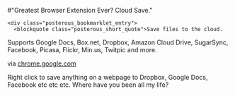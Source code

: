 #"Greatest Browser Extension Ever? Cloud Save."


    <div class="posterous_bookmarklet_entry">
      <blockquote class="posterous_short_quote">Save files to the cloud.

Supports Google Docs, Box.net, Dropbox, Amazon Cloud Drive, SugarSync, Facebook, Picasa, Flickr, Min.us, Twitpic and more.</blockquote>

<div class="posterous_quote_citation">via <a href="https://chrome.google.com/webstore/detail/omiekjeapoonbhiemenfoccbdpeagdah">chrome.google.com</a></div>
    <p>Right click to save anything on a webpage to Dropbox, Google Docs, Facebook etc etc etc. Where have you been all my life?</p></div>
  